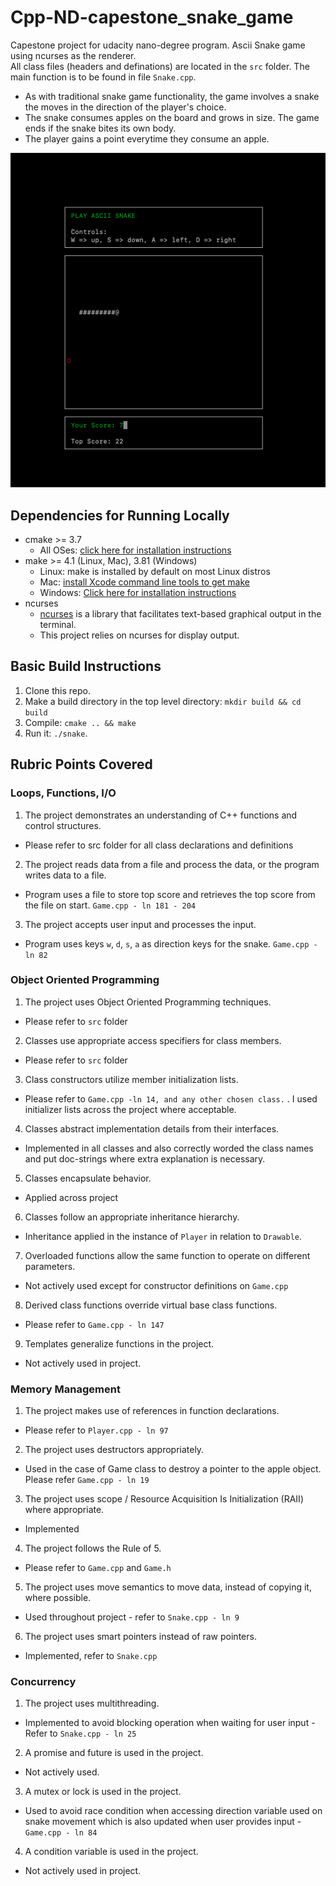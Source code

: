 # Cpp-ND-capestone_snake_game

Capestone project for udacity nano-degree program. Ascii Snake game using ncurses as the renderer.  
All class files (headers and definations) are located in the `src` folder. The main function is to be found in
file `Snake.cpp`.

* As with traditional snake game functionality, the game involves a snake the moves in the direction of the player's
  choice.
* The snake consumes apples on the board and grows in size. The game ends if the snake bites its own body.
* The player gains a point everytime they consume an apple.

![Ascii Snake](images/preview.png)

## Dependencies for Running Locally

* cmake >= 3.7
    * All OSes: [click here for installation instructions](https://cmake.org/install/)
* make >= 4.1 (Linux, Mac), 3.81 (Windows)
    * Linux: make is installed by default on most Linux distros
    * Mac: [install Xcode command line tools to get make](https://developer.apple.com/xcode/features/)
    * Windows: [Click here for installation instructions](http://gnuwin32.sourceforge.net/packages/make.htm)
* ncurses
    * [ncurses](https://www.gnu.org/software/ncurses/) is a library that facilitates text-based graphical output in the
      terminal.
    * This project relies on ncurses for display output.

## Basic Build Instructions

1. Clone this repo.
2. Make a build directory in the top level directory: `mkdir build && cd build`
3. Compile: `cmake .. && make`
4. Run it: `./snake`.

## Rubric Points Covered

### Loops, Functions, I/O
1. The project demonstrates an understanding of C++ functions and control structures. 
  - Please refer to src folder for all class declarations and definitions
2. The project reads data from a file and process the data, or the program writes data to a file. 
  - Program uses a file to store top score and retrieves the top score from the file on start. `Game.cpp - ln 181 - 204`
3. The project accepts user input and processes the input.
  - Program uses keys `w`, `d`, `s`, `a` as direction keys for the snake. `Game.cpp - ln 82`

### Object Oriented Programming
1. The project uses Object Oriented Programming techniques.
  - Please refer to `src` folder
2. Classes use appropriate access specifiers for class members.
  - Please refer to `src` folder
3. Class constructors utilize member initialization lists.
  - Please refer to `Game.cpp -ln 14, and any other chosen class.` . I used initializer lists across the project where acceptable.
4. Classes abstract implementation details from their interfaces.
  - Implemented in all classes and also correctly worded the class names and put doc-strings where extra explanation is necessary.
5. Classes encapsulate behavior.
  - Applied across project
6. Classes follow an appropriate inheritance hierarchy.
  - Inheritance applied in the instance of `Player` in relation to `Drawable`. 
7. Overloaded functions allow the same function to operate on different parameters.
  - Not actively used except for constructor definitions on `Game.cpp`
8. Derived class functions override virtual base class functions.
  - Please refer to `Game.cpp - ln 147`
9. Templates generalize functions in the project.
  - Not actively used in project.

### Memory Management
1. The project makes use of references in function declarations.
  - Please refer to `Player.cpp - ln 97`
2. The project uses destructors appropriately.
  - Used in the case of Game class to destroy a pointer to the apple object. Please refer `Game.cpp - ln 19`
3. The project uses scope / Resource Acquisition Is Initialization (RAII) where appropriate.
  - Implemented
4. The project follows the Rule of 5.
  - Please refer to `Game.cpp` and `Game.h`
5. The project uses move semantics to move data, instead of copying it, where possible.
  - Used throughout project - refer to `Snake.cpp - ln 9`
6. The project uses smart pointers instead of raw pointers.
  - Implemented, refer to `Snake.cpp`

### Concurrency
1. The project uses multithreading.
  - Implemented to avoid blocking operation when waiting for user input - Refer to `Snake.cpp - ln 25`
2. A promise and future is used in the project.
  - Not actively used.
3. A mutex or lock is used in the project.
  - Used to avoid race condition when accessing direction variable used on snake movement which is also updated when user provides input - `Game.cpp - ln 84`
4. A condition variable is used in the project.
  - Not actively used in project.
